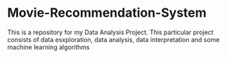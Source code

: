 # Movie-Recommendation-System
This is a repository for my Data Analysis Project. This particular project consists of data esxploration, data analysis, data interpretation and some machine learning algorithms

